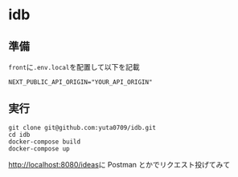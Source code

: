 # idb

## 準備

`front`に`.env.local`を配置して以下を記載

```text
NEXT_PUBLIC_API_ORIGIN="YOUR_API_ORIGIN"

```

## 実行

```console
git clone git@github.com:yuta0709/idb.git
cd idb
docker-compose build
docker-compose up
```

[http://localhost:8080/ideas](http://localhost:8080/ideas)に Postman とかでリクエスト投げてみて
